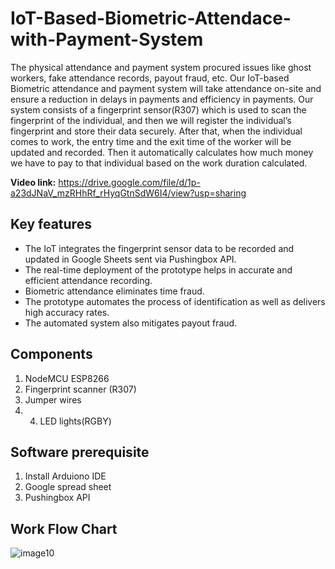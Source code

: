 # IoT-Based-Biometric-Attendace-with-Payment-System
The physical attendance and payment system procured issues like ghost workers, fake attendance records, payout fraud, etc. Our IoT-based Biometric attendance and payment system will take attendance on-site and ensure a reduction in delays in payments and efficiency in payments. Our system consists of a fingerprint sensor(R307) which is used to scan the fingerprint of the individual, and then we will register the individual’s fingerprint and store their data securely. After that, when the individual comes to work, the entry time and the exit time of the worker will be updated and recorded. Then it automatically calculates how much money we have to pay to that individual based on the work duration calculated.

**Video link:** https://drive.google.com/file/d/1p-a23dJNaV_mzRHhRf_rHyqGtnSdW6I4/view?usp=sharing

## Key features
* The IoT integrates the fingerprint sensor data to be recorded and updated in Google Sheets sent via Pushingbox API.
* The real-time deployment of the prototype helps in accurate and efficient attendance recording.
* Biometric attendance eliminates time fraud.
* The prototype automates the process of identification as well as delivers high accuracy rates.
* The automated system also mitigates payout fraud.

## Components
1. NodeMCU ESP8266
2. Fingerprint scanner (R307)
3. Jumper wires
4. 4. LED lights(RGBY)

## Software prerequisite
1. Install Arduiono IDE
2. Google spread sheet
3. Pushingbox API

## Work Flow Chart
![image10](https://user-images.githubusercontent.com/84853899/191156637-49a6bb68-ee00-464c-9e3a-be3f2b64627c.jpg)
